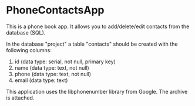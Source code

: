 # PhoneContactsApp
This is a phone book app. It allows you to add/delete/edit contacts from the database (SQL).

In the database "project" a table "contacts" should be created with the following columns:
1. id (data type: serial, not null, primary key)
2. name (data type: text, not null)
3. phone (data type: text, not null)
4. email (data type: text)

This application uses the libphonenumber library from Google. The archive is attached.
